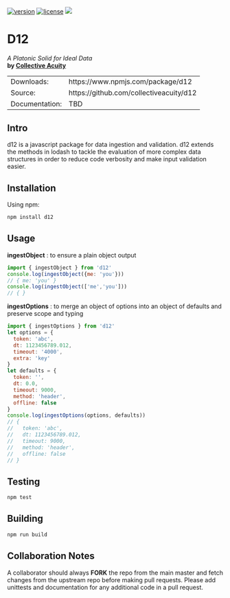 <a href="https://www.npmjs.com/package/d12"><img alt="version" src="https://img.shields.io/npm/v/d12.svg"></a> 
<a href="https://www.npmjs.com/package/d12"><img alt="license" src="https://img.shields.io/npm/l/d12.svg"></a>
<a href="https://www.npmjs.com/package/d12"><img src="https://img.shields.io/coveralls/github/collectiveacuity/d12.svg"></a>

# D12
_A Platonic Solid for Ideal Data_  
**by [Collective Acuity](https://collectiveacuity.com)**

<table>
<tr><td>Downloads:</td><td>https://www.npmjs.com/package/d12</td></tr>
<tr><td>Source:</td><td>https://github.com/collectiveacuity/d12</td><tr>
<tr><td>Documentation:</td><td>TBD</td><tr>
</table>

Intro
-----
d12 is a javascript package for data ingestion and validation. d12 extends the methods in lodash to tackle the evaluation of more complex data structures in order to reduce code verbosity and make input validation easier.

## Installation

Using npm:
```bash
npm install d12
```

Usage
-----
__ingestObject__ : to ensure a plain object output
```javascript
import { ingestObject } from 'd12'
console.log(ingestObject({me: 'you'}))
// { me: 'you' }
console.log(ingestObject(['me','you']))
// { }
```
__ingestOptions__ : to merge an object of options into an object of defaults and preserve scope and typing
```javascript
import { ingestOptions } from 'd12'
let options = {
  token: 'abc',
  dt: 1123456789.012,
  timeout: '4000',
  extra: 'key'
}
let defaults = {
  token: '',
  dt: 0.0,
  timeout: 9000,
  method: 'header',
  offline: false
}
console.log(ingestOptions(options, defaults))
// { 
//   token: 'abc', 
//   dt: 1123456789.012, 
//   timeout: 9000, 
//   method: 'header', 
//   offline: false 
// }
```

Testing
-------
```bash
npm test
```

Building
--------
```bash
npm run build
```

Collaboration Notes
-------------------
A collaborator should always **FORK** the repo from the main master and fetch changes from the upstream repo before making pull requests. Please add unittests and documentation for any additional code in a pull request.


